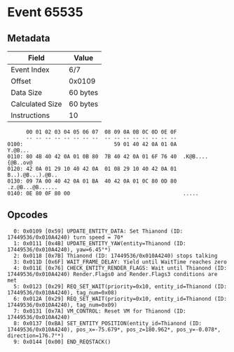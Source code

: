 # Event 65535

## Metadata

| Field           | Value    |
|-----------------|----------|
| Event Index     | 6/7      |
| Offset          | 0x0109   |
| Data Size       | 60 bytes |
| Calculated Size | 60 bytes |
| Instructions    | 10       |

```
      00 01 02 03 04 05 06 07  08 09 0A 0B 0C 0D 0E 0F
      -- -- -- -- -- -- -- --  -- -- -- -- -- -- -- --
0100:                             59 01 40 42 0A 01 0A           Y.@B...
0110: 80 4B 40 42 0A 01 0B 80  7B 40 42 0A 01 6F 76 40  .K@B....{@B..ov@
0120: 42 0A 01 29 10 40 42 0A  01 08 29 10 40 42 0A 01  B..).@B...).@B..
0130: 09 7A 00 40 42 0A 01 BA  40 42 0A 01 0C 80 0D 80  .z.@B...@B......
0140: 0E 80 0F 80 00                                    .....           
```

## Opcodes

```
  0: 0x0109 [0x59] UPDATE_ENTITY_DATA: Set Thianond (ID: 17449536/0x010A4240) turn speed = 70*
  1: 0x0111 [0x4B] UPDATE_ENTITY_YAW(entity=Thianond (ID: 17449536/0x010A4240), yaw=6.45°*)
  2: 0x0118 [0x7B] Thianond (ID: 17449536/0x010A4240) stops talking
  3: 0x011D [0x6F] WAIT_FRAME_DELAY: Yield until WaitTime reaches zero
  4: 0x011E [0x76] CHECK_ENTITY_RENDER_FLAGS: Wait until Thianond (ID: 17449536/0x010A4240) Render.Flags0 and Render.Flags3 conditions are met
  5: 0x0123 [0x29] REQ_SET_WAIT(priority=0x10, entity_id=Thianond (ID: 17449536/0x010A4240), tag_num=0x08)
  6: 0x012A [0x29] REQ_SET_WAIT(priority=0x10, entity_id=Thianond (ID: 17449536/0x010A4240), tag_num=0x09)
  7: 0x0131 [0x7A] VM_CONTROL: Reset VM for Thianond (ID: 17449536/0x010A4240)
  8: 0x0137 [0xBA] SET_ENTITY_POSITION(entity_id=Thianond (ID: 17449536/0x010A4240), pos_x=-75.679*, pos_z=180.962*, pos_y=-0.078*, direction=176.7°*)
  9: 0x0144 [0x00] END_REQSTACK()
```
